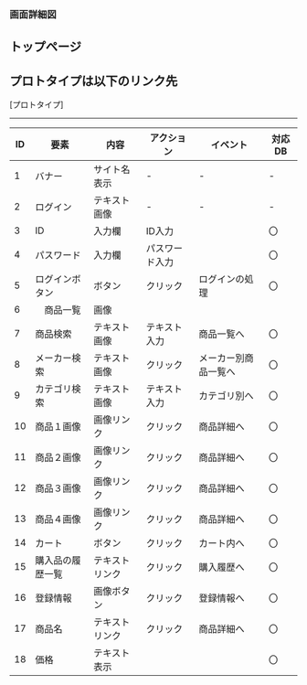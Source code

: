 ### 画面詳細図
## トップページ
## プロトタイプは以下のリンク先
[プロトタイプ]

*****

| ID | 要素 | 内容 | アクション | イベント | 対応DB |
|----|-----|------|------------|----------|--------|
|1   |バナー|サイト名表示|-    |-         |-       |
|2   |ログイン|テキスト画像|-    |-       |-       |   
|3   | ID |入力欄|ID入力||〇|
|4   | パスワード |入力欄|パスワード入力||〇|
|5   |ログインボタン |ボタン|クリック|ログインの処理|〇|
|6|　商品一覧 |画像||||
|7|商品検索|テキスト画像|テキスト入力|商品一覧へ|〇|
|8|メーカー検索|テキスト画像|クリック|メーカー別商品一覧へ|〇|
|9|カテゴリ検索|テキスト画像|テキスト入力|カテゴリ別へ|〇|
|10|商品１画像|画像リンク|クリック|商品詳細へ|〇|
|11|商品２画像|画像リンク|クリック|商品詳細へ|〇|
|12|商品３画像|画像リンク|クリック|商品詳細へ|〇|
|13|商品４画像|画像リンク|クリック|商品詳細へ|〇|
|14|カート|ボタン|クリック|カート内へ|〇|
|15|購入品の履歴一覧|テキストリンク|クリック|購入履歴へ|〇|
|16|登録情報|画像ボタン|クリック|登録情報へ|〇|
|17|商品名|テキストリンク|クリック|商品詳細へ|〇|
|18|価格|テキスト表示|||〇|
